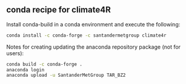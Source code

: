 
## conda recipe for climate4R

Install conda-build in a conda environment and execute the following:

```bash
conda install -c conda-forge -c santandermetgroup climate4r
```

Notes for creating updating the anaconda repository package (not for users):
```bash
conda build -c conda-forge .
anaconda login
anaconda upload -u SantanderMetGroup TAR_BZ2
```
